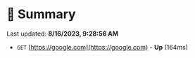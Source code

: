 # 📖 Summary
Last updated: **8/16/2023, 9:28:56 AM**

- `GET` [https://google.com](https://google.com) - **Up** (164ms)
